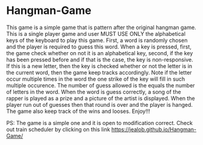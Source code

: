 # Hangman-Game
This game is a simple game that is pattern after the original hangman game.
This is a single player game and user MUST  USE ONLY  the alphabetical keys of the keyboard to play this game.
First, a word is randomly chosen and the player is required to guess this word. 
When a key is pressed, first, the game check whether on not it is an alphabetical key, second, if the key has been pressed before and if that is the case, the key is non-responsive.
If this is a new letter, then the key is checked whether or not the letter is  in the current word, then the game keep tracks accordingly.
Note if the letter occur multiple times in the word the one strike of the key will fill in such multiple occurence.
The number of guess allowed is the equals the number of letters in the word.
When the word is guess correctly, a song of the rapper is played as a prize and a picture of the artist is displayed. 
When the player run out of guesses then that round is over and the player is hanged.
The game also keep track of the wins and looses.
Enjoy!!!

PS: The game is a simple one and it is open to modification correct.
Check out train scheduler by clicking on this link https://jealob.github.io/Hangman-Game/
